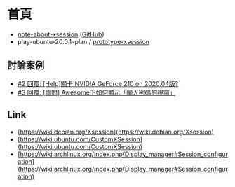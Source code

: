 
# 首頁

* [note-about-xsession](https://samwhelp.github.io/note-about-xsession/) ([GitHub](https://github.com/samwhelp/note-about-xsession))
* play-ubuntu-20.04-plan / [prototype-xsession](https://github.com/samwhelp/play-ubuntu-20.04-plan/tree/master/prototype-xsession)


## 討論案例

* [#2 回覆: [Help]顯卡 NVIDIA GeForce 210 on 2020.04版?](https://www.ubuntu-tw.org/modules/newbb/viewtopic.php?post_id=362406#forumpost362406)
* [#3 回覆: [詢問] Awesome下如何顯示「輸入密碼的視窗」](https://www.ubuntu-tw.org/modules/newbb/viewtopic.php?post_id=362260#forumpost362260)


## Link

* [https://wiki.debian.org/Xsession](https://wiki.debian.org/Xsession)
* [https://wiki.ubuntu.com/CustomXSession](https://wiki.ubuntu.com/CustomXSession)
* [https://wiki.archlinux.org/index.php/Display_manager#Session_configuration](https://wiki.archlinux.org/index.php/Display_manager#Session_configuration)
